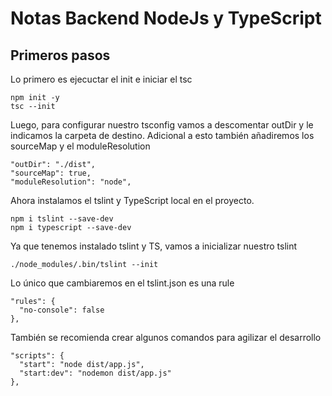 # Notas Backend NodeJs y TypeScript

## Primeros pasos
Lo primero es ejecuctar el init e iniciar el tsc
```
npm init -y
tsc --init
```

Luego, para configurar nuestro tsconfig vamos a descomentar outDir y le indicamos la carpeta de destino. Adicional a esto también añadiremos los sourceMap y el moduleResolution
```
"outDir": "./dist",
"sourceMap": true,
"moduleResolution": "node",
```

Ahora instalamos el tslint y TypeScript local en el proyecto.
```
npm i tslint --save-dev
npm i typescript --save-dev
```

Ya que tenemos instalado tslint y TS, vamos a inicializar nuestro tslint
```
./node_modules/.bin/tslint --init
```

Lo único que cambiaremos en el tslint.json es una rule
```
"rules": {
  "no-console": false
},

```
También se recomienda crear algunos comandos para agilizar el desarrollo
```
"scripts": {
  "start": "node dist/app.js",
  "start:dev": "nodemon dist/app.js"
},
```


